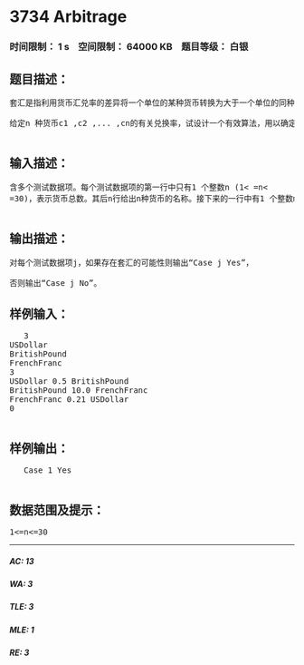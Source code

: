 # 3734 Arbitrage   
### 时间限制： 1 s&nbsp;&nbsp;&nbsp;&nbsp;空间限制： 64000 KB&nbsp;&nbsp;&nbsp;&nbsp;题目等级： 白银  
## 题目描述：  

<pre>
套汇是指利用货币汇兑率的差异将一个单位的某种货币转换为大于一个单位的同种货币。例如，假定1 美元可以买0.7 英镑，1 英镑可以买9.5 法郎，且1 法郎可以买到0.16美元。通过货币兑换，一个商人可以从1 美元开始买入，得到0.7×9.5×0.16=1.064美元，从而获得6.4%的利润。   
  
给定n 种货币c1 ,c2 ,... ,cn的有关兑换率，试设计一个有效算法，用以确定是否存在套汇的可能性。  

</pre>
  
  
## 输入描述：  

<pre>
含多个测试数据项。每个测试数据项的第一行中只有1 个整数n (1< =n< 
=30)，表示货币总数。其后n行给出n种货币的名称。接下来的一行中有1 个整数m，表示有m种不同的货币兑换率。其后m行给出m种不同的货币兑换率，每行有3 个数据项ci ， rij 和cj ，表示货币ci 和cj的兑换率为 rij。文件最后以数字0 结束。  

</pre>
  
  
## 输出描述：  

<pre>
对每个测试数据项j，如果存在套汇的可能性则输出“Case j Yes”， 
否则输出“Case j No”。
</pre>
  
  
## 样例输入：  

<pre>
   3
USDollar
BritishPound
FrenchFranc
3
USDollar 0.5 BritishPound
BritishPound 10.0 FrenchFranc
FrenchFranc 0.21 USDollar
0  

</pre>
  
  
## 样例输出：  

<pre>
   Case 1 Yes  

</pre>
  
  
## 数据范围及提示：  

<pre>
1<=n<=30
</pre>
  
  
***  

##### AC: 13  
##### WA: 3  
##### TLE: 3  
##### MLE: 1  
##### RE: 3  
